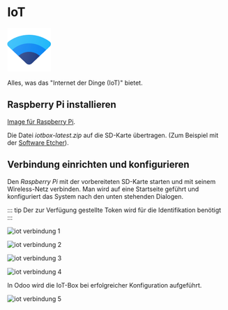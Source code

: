 # IoT
![icons_odoo_iot](assets/icons_odoo_iot.png)

Alles, was das "Internet der Dinge (IoT)" bietet.

## Raspberry Pi installieren

[Image für Raspberry Pi](https://nightly.odoo.com/master/iotbox).

Die Datei *iotbox-latest.zip* auf die SD-Karte übertragen. (Zum Beispiel mit der [Software Etcher](https://www.balena.io/etcher)).
 
## Verbindung einrichten und konfigurieren

Den *Raspberry Pi* mit der vorbereiteten SD-Karte starten und mit seinem Wireless-Netz verbinden. Man wird auf eine Startseite geführt und konfiguriert das System nach den unten stehenden Dialogen.

::: tip
Der zur Verfügung gestellte Token wird für die Identifikation benötigt
:::

![iot verbindung 1](assets/iot%20verbindung%201.png)

![iot verbindung 2](assets/iot%20verbindung%202.png)

![iot verbindung 3](assets/iot%20verbindung%203.png)

![iot verbindung 4](assets/iot%20verbindung%204.png)

In Odoo wird die IoT-Box bei erfolgreicher Konfiguration aufgeführt.

![iot verbindung 5](assets/iot%20verbindung%205.png)

